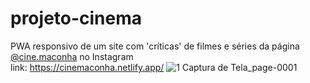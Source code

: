 # projeto-cinema
PWA responsivo de um site com 'críticas' de filmes e séries da página [@cine.maconha](https://instagram.com/cine.maconha) no Instagram <br />
link:  https://cinemaconha.netlify.app/
![1 Captura de Tela_page-0001](https://user-images.githubusercontent.com/63742698/233219830-3fe23daa-af72-4252-9cd0-ee350f9479c4.jpg)

